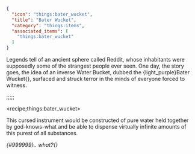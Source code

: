 ```json
{
  "icon": "things:bater_wucket",
  "title": "Bater Wucket",
  "category": "things:items",
  "associated_items": [
    "things:bater_wucket"
  ]
}
```

Legends tell of an ancient sphere called Reddit, whose inhabitants were supposedly some of the strangest people ever
seen. One day, the story goes, the idea of an inverse Water Bucket, dubbed the {light_purple}Bater Wucket{}, surfaced
and struck terror in the minds of everyone forced to witness.

;;;;;

<recipe;things:bater_wucket>

This cursed instrument would be constructed of pure water held together by god-knows-what and be able to dispense
virtually infinite amounts of this purest of all substances.

*{#999999}.. what?{}*